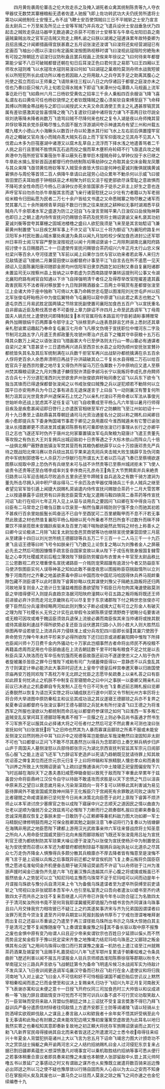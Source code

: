 <!-- { "loadSidebar": true } -->
　　四月黄佐袭周伦寨击之伦大败走杀之及掩入湖死者众禽其统制陈贵等九人夺衣甲器仗无数焚其寨栅粮船无遗者佐遣人驰报飞即上佐功转武功大夫仍抚劳所遣将士第功以闻统制任士安慢王令不战飞鞭士安百使饵贼曰三日不平贼斩之士安乃宣言岳太尉兵二十万至矣及所见止士安等军贼乃并兵攻之飞遣兵设伏士安战垂急伏乃四起击之贼败走获战马器甲无数追袭之杀获不可胜计士安移军与牛臯屯龙阳旧县之南逼贼巢贼出攻之官军迎击贼又败走上赐札谕之曰朕以湖湘之冦逋诛累年故特委卿为且招且捕之计闻卿措画得宜朕甚嘉之五月诏张浚还浚谓飞曰浚将还矣经营湖冦已有定画否飞袖出小图以示浚曰有定画矣浚按图熟视移时谓飞曰浚视此冦阻险穷絶殆未有可投之隙朝廷方诏浚归议防秋盍且罢兵规画上流俟来年徐议之飞曰何待来年都督第能少留不八日可破贼都督还朝在旬日后耳浚正色曰君何言之易耶飞曰王四厢以王师攻水冦则难飞以水冦攻水冦则易浚曰何如飞曰湖冦之巢艰险莫测舟师水战我短彼长以所短犯所长此成功所以难也若因敌人之将用敌人之兵夺其手足之助离其腹心之托使之孤立而后以王师乗之飞请除来往三程以八日之内俘诸囚于都督之庭浚亦未之信也乃奏曰臣只候六月上旬若见得水贼未下即诏飞来潭州分屯潭鼎人马规画上流军事讫赴行在飞如鼎州六月二日杨钦受黄佐之招率三千余人乗船四百余艘诣飞降飞喜私谓左右曰黄佐可任也杨钦骁悍之尤者钦既降贼之腹心溃矣钦自束缚至庭下飞命释其缚以所赐金帯战袍与之即日以闻授武义大夫又命具酒使王贵主之礼遇甚厚犒赏其属有差钦感激其徒皆喜恨降之晚飞乃复遣钦归湖中诸将皆力谏飞不荅两日钦尽説全琮刘诜等降未降者尚数万飞诡骂曰贼不尽降何来也杖之复令入湖是夜以舟师掩其营并俘钦等其余党杀获略尽惟么负固不服方浮游湖间夸示神速其舟有望三州和州载五楼九楼大小德山大小海鳅头以数百计舟以轮激水其行如飞水上左右前后俱置撞竿官舟近之輙破又官舟浅小而贼舟髙大贼矢石自上而下官军仰面攻之见其舟不见其人飞伐君山木多为巨筏塞湖中诸港又以腐木乱草自上流浮而下择水浅之地遣善骂者二千人挑之且行且詈贼不胜愤挥瓦石追而投之俄而草木壅积舟轮碍不行飞亟遣兵攻之贼奔港中为筏所拒官军乗筏张牛革以蔽矢石羣举巨木撞贼舟碎么举钟仪投于水已继之牛臯赴水擒么至斩首函送都督行府伪统制陈瑫等劫钟仪之舟取其金交床金鞍龙凤簟与其众来降飞亟领黄佐杨钦等军入贼营余酋皆大惊曰是何神也夏诚刘衡俱就擒黄诚窘惧亦与周伦等首领二百人俱降牛臯请曰此冦劳心动众累年不勦杀何以示威飞曰彼皆田里匹夫耳始惑于钟相妖巫之术相聚为奸后又沮于程吏部欲尽诛雪耻之意故惧而不降茍求全性命而已今杨么已诛钟仪亦死余皆国家赤子徒杀之非主上好生之意也连声呼官军曰勿杀勿杀牛臯服其言而退飞亲行诸营慰抚之以少壮有力者籍以为军老弱给米粮令归田畆愿为民者二万七十余户皆给文书遣之又命悉贼寨之物尽散之诸军而焚其寨凡三十余所揭榜青草洞庭不数日行旅之往来居民之耕种如无事时湖湘悉平获贼舟凡千余鄂渚水军之盛遂为防江之冠自飞与浚言至贼平果八日浚叹曰岳侯殆神算也即日上之朝上遣内侍传宣抚问仍赐银合茶药及抚劳将士赐诏褒谕又亲札褒其功初夏诚刘衡等尝夸其寨栅之固城池楼橹之盛曰人欲犯我须是飞来至是其言始騐诏飞兼蕲黄州制置使飞以目疾乞觧军事上不许又诏飞军以三十将为额诏飞为襄阳府路复州汉阳军乡村民社置山城水寨处疾速为条具以闻九月加检校少保加食邑进封公还军鄂州日率将士阅习军容严整张浚按视还以闻十月赐诏褒谕十二月除荆湖南北襄阳府路招讨使十五日赐腊药二十一日遣使传宣抚问赐银合茶药绍兴六年正月太行山忠义保社梁兴等百余人夺河径渡至飞军前以闻上曰果尔当优与官以劝来者若此等人来归方见敌情遂诏飞接纳二月兼营田使以诣都督府计事至平江飞自言去在所不逺愿一见天顔诏入见面陈襄阳唐邓随郢金房均州信阳军旧隶京西路乞如旧制又奏自复襄阳诸郡未置监司无以按察州县上皆纳之以李若虚为京西南路提举兼转运提刑司公事又令湖北襄阳府路有阙官自知通以下许飞自择强明清干者任之及得荐举改官陞擢差遣其蠧政害民赃汚不法者得对移放罢十九日陛辞赐酒器金二百两士卒犒赏有差都督张浚至江上会诸大帅于座中独称飞可倚以大事乃命韩世忠屯楚以图淮阳刘光世屯庐州以招北军张俊屯盱眙杨沂中为俊后翼特命飞屯襄阳以窥中原谓飞曰此君之素志也勉之飞遂屯京西三月易武胜定国两镇之节除宣抚副使置司襄阳加食邑五百户飞以宣抚重名自非廊庙近臣及勲伐髙世者不可委授上章力辞诏不许四月上命至武昌调军飞丁母周国夫人姚氏忧上遣使抚问即降制起复本司官属将佐本路监司守臣躬请眎事赙赠常典外加赐银绢千匹两葬事令鄂守主之飞扶榇至庐山连表恳辞且乞终丧上悉封还其章亲札慰谕累诏趣起乃奉命复屯襄汉七月命飞凡移文伪境于宣抚职位中増河东二字及节制河北路五字八月遣王贵郝政董先攻虢州寄治卢氏县下之殱其守卒获粮十五万石降其众数万上闻之以语张浚曰飞措画甚大今已至伊洛则太行山一帯山寨必有通谋者自梁兴之来飞意甚坚十三日遣杨再兴进兵至西京长水县之业阳伪顺州安抚张宣賛孙都统皆失其名及其后军统制满在以兵数千拒官军再兴出战斩孙都统擒满在杀五百余人俘将吏百余人余悉奔溃明日再战于孙洪碻破其众二千复长水县得粮二万石以给百姓官兵于是西京险要之地尽复又得伪齐所留马万匹刍粟数十万中原响应又遣人至蔡州焚其糗粮诏褒之九月刘豫遣子麟侄猊许清臣李邺冯长宁以我叛将李成孔彦舟闗师古合兵七十万分道犯淮西刘光世欲舍庐州张俊欲弃盱眙同奏乞诏飞以兵东下欲令飞独当其锋而已得退保都督张浚闻之以书戒张俊曰贼豫之兵以逆犯顺若不勦除何以立国平日亦安用养兵为今日之事有进击无退保遂言于上曰岳飞一动则襄汉有警复何所制力沮其议光世竟舍庐州退保采石上忧之乃以亲札付浚曰不用命者以军法从事俊光世始听命还战上犹虑其不足任复诏飞初飞自收曹成至平杨么凡六年皆以暑月行师得目疾及是疾愈甚闻诏即日啓行上亦遣医官相继至军疗之防麟败飞至江州如初诏十一月十九日奏至上语赵鼎喜其尊朝廷诵司马光资治通鉴名分之説以称之赐札曰闻卿目疾小愈即提兵东下委身殉国竭节事君于卿见之良用嘉叹今淮西贼遁未有它警已谕张浚从长措置卿更不须进发其或襄邓陈蔡有机可乗即依张浚已行事理从长行之亦卿平日之志也飞遂还军时伪齐于唐州北何家寨置镇汝军屯兵聚粮为窥唐计飞遣王贵董先等攻毁之有伪五大王刘复拥兵出城迎敌初十日贵等遇之于大标木依山而阵众几十倍一战俱北横尸蔽野直扺镇汝军焚其营而有其粮伪都统薛亨以众十万掠唐邓贵先严兵待之既战阳北俾冯赛以竒兵绕出其后亨果来追先囘兵夹击贼大败生擒薛亨及伪河南府中军统制郭徳等七人杀获万计俘献行在所谓五大王者以匹马逃飞奏已至蔡境欲遂图蔡以规取中原上恐伪齐有兵继至未可与战不许然贵等已至蔡州城闭拒未下飞使人谕贵令还贵等还至白塔李成率刘复李序商元孔彦舟王角王大节贾闗索并兵来絶贵归路贵以马军迎击贼兵尽败追杀五里余还至牛蹄贼复益兵追及之有数千骑方渡涧为董先所击尽拥入涧中积尸填谷得马二千余匹及衣甲器仗降骑兵三千余人贼兵之继至者望见官军皆引遁上闻捷大説赐札奨谕遣内侍传宣抚问赐银合茶药十二月大雪苦寒上以按邉暴露手诏抚劳有曰非我忠臣莫雪大耻又遣赐马鞍四铁简二香茶药等传宣抚问诏飞赴行在绍兴七年正月入见上从容与谈用兵之要因问飞曰卿在军中得良马否飞曰臣有二马常竒之日噉刍豆数斗饮泉至一斛然刍粟非精防则宁饿不食介而驰其初若不甚疾行百余里始振鬛长鸣奋迅不已自午至酉犹可二百里褫鞍甲而不息不汗若无事然此致逺之材也然值复襄阳平杨么相继以死今所乗者不然日所食不过数升而秣不择粟饮不择泉揽辔未安踊跃疾驱未及百里力竭汗喘殆欲毙然此驽钝之材也上称善乆之曰卿今议论极进二月除飞起复太尉加食邑赏商虢等功也继除宣抚使兼营田使三月扈从至建康十四日以刘光世所统王德郦琼等兵五万二千三百一十二人马三千一十九匹隶飞且诏王德等曰听飞号令如朕亲行飞乃数见上论恢复之略以为刘豫者金人之屏蔽必先去之然后可图因慷慨手疏言臣自国家变故以来从陛下于戎伍有致身报国复雠雪耻之心幸凭社稷威灵前后粗立薄效陛下録臣防劳擢自布衣曽未十年官至太尉品秩比三公恩数视二府又増重使名宣抚诸路臣一介贱防宠荣超躐有逾涯分今者又防益臣军马使济恢图臣实何人误辱神圣之知如此敢不昼度夜思以图报称臣窃揣敌情所以立刘豫于河南而付之齐秦之地盖欲荼毒中原以中国而攻中国尼冯哈因得休兵养马观衅乗隙包藏不测臣谓不以此时禀陛下睿筭妙略以伐其谋使刘豫父子隔絶五路叛将还归两河故地渐复则金人之诡计日生寖益难图臣愚欲望陛下假臣日月勿拘其淹速使敌莫测臣之举措得便可入则提兵直趋京洛据河阳陜府潼闗以号召五路之叛将叛将既还王师前进彼必弃汴京而走河北京畿陜右可以尽复至于东京诸郡陛下付之韩世忠张俊亦可便下臣然后分兵濬滑经略两河如此则刘豫父子断必成擒大辽有可立之形金人有破灭之理为陛下社稷长乆无穷之计实在此举假令汝颍陈蔡坚壁清野商于虢略分屯要害进或无粮可因攻或难于餽运臣须敛兵退保上流彼必袭而南臣俟其来当帅诸将或挫其鋭或待其疲敌利速战不得所欲势必复还臣当设伏邀其归路小入则小胜大入则大胜然后徐图再举设若彼见上流进兵并力侵轶淮上或分兵攻犯四川臣即长驱其巢穴使困于奔命势穷力殚今年未终平殄来岁必得所欲陛下还归旧京或进都襄阳闗中惟陛下所择也臣闻兴师十万日费千金内外骚动七十万家此岂细事然古者命将出师民不再役粮不再籍盖虑周而足用也今臣部曲逺在上流去朝廷数千里平时每有粮食不足之忧是以去秋臣兵深入陜洛而在军卒伍有饥饿而死者臣故亟还前功不遂遂使忠义之人陷于伪齐者旋被屠杀皆臣之罪今日惟陛下戒勑有司广为储蓄俾臣得以一意静虑不以兵食乱其方寸则谋定计审必能济此大事异时迎还太上皇帝宁德皇后梓宫奉邀天眷以归故国使宗庙再安万姓同欢陛下髙枕万年无北顾之忧臣之志愿毕矣疏奏上以亲札荅之曰有臣如此顾复何忧进止之机朕不中制复召至寝閤命之曰中兴之事朕一以委卿又赐亲札曰前议已决进止之机委卿自专先发制人正在今日不可失也飞复奏述前志赐札报曰览卿近奏鋭然以恢复为请岂天实啓之将以辅成朕志行遂中兴耶又令节制光州方率厉将士将合师大举进图中原防秦桧主和议忌其成功沮之其议遂寝王德郦琼之兵亦不复畀之矣夏奉诏诣都督府与张浚议事时王德与郦琼之兵犹未有所付浚语飞曰王德之为将淮西军之所服也浚欲以为都统制而命吕祉以都督府参谋领之如何飞曰淮西一军多叛亡盗贼变乱反掌间耳王德郦琼等夷素不相下一旦揠之在上则必争吕尚书虽通才然书生不习军旅不足以服其众必择诸大将之可任者付之然后可定不然此曹未可测也浚曰张宣抚如何飞曰张宣抚将飞之旧帅也然其为人暴而寡谋且郦琼之所素不服或未能安反侧浚又曰然则杨沂中耳飞曰沂中之视德等耳岂能御此军哉浚艴然曰浚固知非太尉不可也飞曰都督以正问飞不敢不尽其愚然岂以得兵为念耶即日上奏乞觧兵柄步归庐山庐于周国夫人墓侧浚怒以兵部侍郎张宗元为湖北京西宣抚判官监其军宗元日阅部伍心服飞之能上连诏飞还军飞力辞诏军吏造庐以死请乃趋朝既见犹请待罪上知其故优诏荅之俾复其位而还宗元宗元归复于上曰将帅辑和军旅精鋭人懐忠孝众和而勇皆飞训养之所致上大悦赐诏褒谕飞上疏曰逆豫逋诛尚穴中土陵寝乏祀皇图偏安陛下六飞时巡越在海际天下之愚夫愚妇咸愿伸锄奋挺以致死于敌而陛下审重此举累年于兹虽尝分命将臣鼎峙江汉仅令自守以待敌不敢逺攻而求胜是以天下忠愤之气日以沮丧中原来苏之望日以衰息嵗月易乆污染渐深趋向一背不复可以转移此其利害诚为易见臣待罪阃外不能宣国威灵致神州隔于王化叛臣穴于宫阙死有余罪敢逃司败之诛陛下比者寝閤之命咸谓圣断已坚何至今日尚未决策北向臣愿于此时上禀陛下睿筭不烦济师止以本军进讨庶少塞瘝官之咎以成陛下寤寐中兴之志顺天之道因民之情以曲直为壮老以逆顺为强弱万全之效兹焉可必惟陛下力断而行之疏奏御札报曰览卿来奏备见忠诚深用嘉叹恢复之事朕未尝一日敢防于心正赖卿等乗机料敌力图大功如卿一军士马精鋭纪律修明鼓而用之可保全胜卿其勉之副朕注意飞奉诏将行乃复奏以为钱塘僻在海隅非用武之地臣愿陛下建都上游用汉光武故事亲帅六军往来督战庶将士知圣意之所向人人用命臣仗国威灵鼓行北向未报而郦琼叛初飞既还军张浚竟用吕祉为宣抚判官王德为都统制防其军琼果大噪讼德于浚浚乃以张俊为宣抚使杨沂中为制置使吕祉为安抚使而召德以本军还为都督府都统制琼益不服拥兵诣祉执祉以北道杀之尽其众七万走伪齐降金人惧豫得兵多颇分散其兵粮廪亦不厚去降者皆有悔意至是浚悔不用飞言于是上诏报以兵叛之后事既异前迁都之举宜俟机防飞复上奏云叛将负国臣窃愤之愿进屯淮甸伺金齐机便奋击期于破灭降诏奨谕而不许诏飞以舟师驻于江州为淮浙声援时闻金已废伪齐先是六年飞在襄汉豫兵连衂其爪牙心腹之将或擒或叛虽已不振然依金人之势犹可以立飞知尼玛哈主豫而乌珠常不足于尼玛哈可以间而动是年十月谍报乌珠欲与豫分兵自清河来上令飞为备俄乌珠遣谍者至为逻卒所获缚至前吏请斩之飞愕视曰汝非张斌耶本吾军中人也引至私室责之曰吾向者遣汝以蜡书至齐约诱致四太子而共杀之汝往不复来吾继遣人问齐帝已许我今年冬以防合冦江为名致四太子于清河矣汝所持书竟不至何背我耶谍冀缓死即诡服乃作蜡书言伪齐同谋诛乌珠事且曰八月交锋我穷力相攻彼已不疑江上之约其遂矣事济宋与齐为兄弟国因谓谍者曰汝罪万死吾今贷汝复遣至齐问举兵期宜以死报刲股纳书厚币丁宁戒勿泄谍唯唯拜谢而出复召之还益以币重谕之乃遣至于再三谍径抵乌珠所出书示之乌珠大惊驰白其主于是清河之警不复闻豫随废夺飞上奏谓宜乗废豫之际其不备长驱以取中原不报豫之废也金惧中原有变乃绐谓人曰且迎少帝来矣谓钦宗也百姓日夕延颈以傒乆而不然而势且定矣金假手于豫以抚定梁宋齐鲁之地豫竭力结尼玛哈乌珠恶之又郦琼之叛金惧其有众因飞之用间乌珠得以借口而行其谋豫之废盖一机防也上遣江谘至江州就赐茶药酒果及锡宴劳飞且赐手札嘉奨绍兴八年飞还军鄂州复累请于朝秦桧难之令条具曲折飞歴述利害以闻不报五月谍报金人驻兵京师顺昌淮阳陈蔡徐宿等郡期以秋冬大举南冦又分三路兵声言欲与飞战朝廷第令为备命飞明逺斥候习水战阅军实为待敌计不发兵深入飞日夜训阅更迭调军屯襄汉守备而已秋召飞赴行在金人遣使议和将归我河南地飞入对上谕之飞曰金人不可信和好不可恃相臣谋国不臧恐贻后世讥议上黙然宰相秦桧闻而恶之巳而金使至和议决上复赐亲札归功于飞绍兴九年正月复河南赦天下飞表谢亦寓和议未便之意十一日授飞开府仪同三司加食邑时三大帅皆以和议成进秩一等飞独力辞且谓敌情变诈可忧而不可贺可训兵以备不虞不可行赏论功取笑敌人万一臣冐昧而受将来敌人背盟似伤朝廷之体上三诏犹不受复温言奬激不得巳乃拜飞益训兵严备分遣质信材辩者往伺敌情上方遣齐安郡王士防等谒诸陵飞请以轻骑从士防洒埽实欲观衅伐敌人之谋且上奏言敌人以和欵我者十余年矣不悟其奸受祸至此今复无事请和此殆必有肘腋之虞未能攻犯边境又豫初废藩篱空虚故诡为此耳名以地归我然实寄之也秦桧知其意即奏新复故地之初正頼大将抚存军旅赐诏褒谕而止其行又勑飞凡新界官民毋得接纳其自北而来者皆送还之所遣渡河之士悉令收毋得往来绍兴十年夏金人背盟犯拱亳诸州上大以飞言为忠五月下诏命飞竭忠力图大计颁竒功不次之赏崇战士捐躯之典开谕两河忠义之人结约招纳赐札曰金人过河侵犯东京复来占据已割旧疆卿素蕴忠义想深愤激凡对境事宜可以乗机取胜结约招纳等事可悉从便行之若事体稍重合禀议者即具奏来初豫之未废也本朝使人张邵留敌中乆尝上其元帅阿噜五书以景延广之事感动之时又有谓敌之谋齐也乆矣豫既立嵗遣将数百骑来巡边豫必出郊迓之所以习之使不疑也豫厚敛以行赂自固而失人心自以为太山之安而不知身已在掌股间乆矣及其废也以一羸马负之以往而人莫哀之琼之叛飞之间亦速之也金佗续编巻十九
